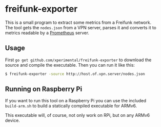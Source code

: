 # freifunk-exporter

This is a small program to extract some metrics from a Freifunk network. The tool gets the `nodes.json` from a VPN server, parses it and converts it to metrics readable by a [Prometheus](https://prometheus.io) server.

## Usage

First `go get github.com/xperimental/freifunk-exporter` to download the source and compile the executable. Then you can run it like this:

```bash
$ freifunk-exporter -source http://host.of.vpn.server/nodes.json
```

## Running on Raspberry Pi

If you want to run this tool on a Raspberry Pi you can use the included `build-arm.sh` to build a statically compiled executable for ARMv6.

This executable will, of course, not only work on RPi, but on any ARMv6 device.
